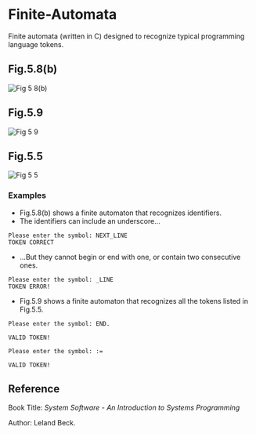 # Finite-Automata
Finite automata (written in C) designed to recognize typical programming language tokens.

## Fig.5.8(b)
![Fig 5 8(b)](https://github.com/Sai-Nandan-Desetti/Finite-Automata/assets/80631906/aebbf889-da73-469e-adf6-386d4de155fb)

## Fig.5.9
![Fig 5 9](https://github.com/Sai-Nandan-Desetti/Finite-Automata/assets/80631906/9b8b316f-1e5b-4a56-94f3-c7791ec66728)

## Fig.5.5
![Fig 5 5](https://github.com/Sai-Nandan-Desetti/Finite-Automata/assets/80631906/736922ad-8139-4d3f-b87d-3d70ac824862)

### Examples
* Fig.5.8(b) shows a finite automaton that recognizes identifiers.
* The identifiers can include an underscore...
```
Please enter the symbol: NEXT_LINE
TOKEN CORRECT
```
* ...But they cannot begin or end with one, or contain two consecutive ones.
```
Please enter the symbol: _LINE
TOKEN ERROR!
```

* Fig.5.9 shows a finite automaton that recognizes all the tokens listed in Fig.5.5.
```
Please enter the symbol: END.

VALID TOKEN!
```
```
Please enter the symbol: :=

VALID TOKEN!
```

## Reference
Book Title: *System Software - An Introduction to Systems Programming*

Author: Leland Beck.
